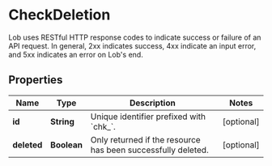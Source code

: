 

# CheckDeletion

Lob uses RESTful HTTP response codes to indicate success or failure of an API request. In general, 2xx indicates success, 4xx indicate an input error, and 5xx indicates an error on Lob's end.

## Properties

| Name | Type | Description | Notes |
|------------ | ------------- | ------------- | -------------|
|**id** | **String** | Unique identifier prefixed with &#x60;chk_&#x60;. |  [optional] |
|**deleted** | **Boolean** | Only returned if the resource has been successfully deleted. |  [optional] |



